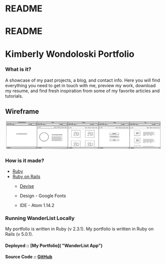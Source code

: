 # README

# README

# Kimberly Wondoloski Portfolio

### What is it?
A showcase of my past projects, a blog, and contact info.
Here you will find everything you need to get in touch with me, preview my work, download my resume, and find fresh inspiration from some of my favorite articles and tutorials.

## Wireframe
![Wireframe](app/assets/images/Wireframe.jpeg)

### How is it made?
* [Ruby](https://www.ruby-lang.org/en/ "ruby.org")
* [Ruby on Rails](http://rubyonrails.org/ "rubyonrails.org")
    * [Devise](https://github.com/plataformatec/devise "Devise docs")

    * Design - Google Fonts
    * IDE - Atom 1.14.2

### Running WanderList Locally
My portfolio is written in Ruby (v 2.3.1).
My portfolio is written in Ruby on Rails (v 5.0.1).


#### Deployed :: [My Portfolio]( "WanderList App")
#### Source Code :: [GitHub](https://github.com/kimberlywondo/kimberly-wondoloski-portfolio "GitHub Repo")

